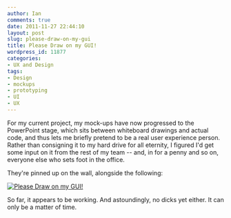 ```yaml
---
author: Ian
comments: true
date: 2011-11-27 22:44:10
layout: post
slug: please-draw-on-my-gui
title: Please Draw on my GUI!
wordpress_id: 11877
categories:
- UX and Design
tags:
- Design
- mockups
- prototyping
- UI
- UX
---
```


For my current project, my mock-ups have now progressed to the PowerPoint stage, which sits between whiteboard drawings and actual code, and thus lets me briefly pretend to be a real user experience person.  Rather than consigning it to my hard drive for all eternity, I figured I'd get some input on it from the rest of my team -- and, in for a penny and so on, everyone else who sets foot in the office.

They're pinned up on the wall, alongside the following:

[![Please Draw on my GUI!](//files.ianrenton.com/sites/blog/2011/11/IMG-20111125-00124-300x225.jpg)](//files.ianrenton.com/sites/blog/2011/11/IMG-20111125-00124.jpg)

So far, it appears to be working.  And astoundingly, no dicks yet either.  It can only be a matter of time.
